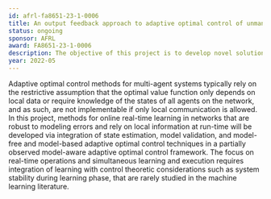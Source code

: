 ```yaml
---
id: afrl-fa8651-23-1-0006
title: An output feedback approach to adaptive optimal control of unmanned multi-agent teams
status: ongoing
sponsor: AFRL
award: FA8651-23-1-0006
description: The objective of this project is to develop novel solutions to the multi-agent optimal decision making problem by formulating it as an output-feedback adaptive optimal control problem. 
year: 2022-05
---
```

Adaptive optimal control methods for multi-agent systems typically rely on the restrictive assumption that the optimal value function only depends on local data or require knowledge of the states of all agents on the network, and as such, are not implementable if only local communication is allowed. In this project, methods for online real-time learning in networks that are robust to modeling errors and rely on local information at run-time will be developed via integration of state estimation, model validation, and model-free and model-based adaptive optimal control techniques in a partially observed model-aware adaptive optimal control framework. The focus on real-time operations and simultaneous learning and execution requires integration of learning with control theoretic considerations such as system stability during learning phase, that are rarely studied in the machine learning literature.